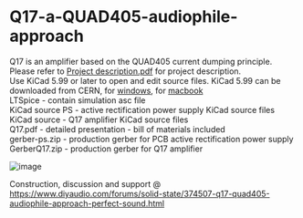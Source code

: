 # Q17-a-QUAD405-audiophile-approach
Q17 is an amplifier based on the QUAD405 current dumping principle.<br>
Please refer to <a href="https://github.com/tvicol/Q17-a-QUAD405-audiophile-approach/blob/main/Project%20description.pdf">Project description.pdf</a> for project description.<br>
Use KiCad 5.99 or later to open and edit source files.  KiCad 5.99 can be downloaded from CERN, for <a href="https://kicad-downloads.s3.cern.ch/index.html?prefix=windows/nightly/">windows</a>, for <a href="https://kicad-downloads.s3.cern.ch/index.html?prefix=osx/nightly/">macbook</a><br>
LTSpice - contain simulation asc file<br>
KiCad source PS - active rectification power supply KiCad source files<br>
KiCad source - Q17 amplifier KiCad source files<br>
Q17.pdf - detailed presentation - bill of materials included<br>
gerber-ps.zip - production gerber for PCB active rectification power supply<br>
GerberQ17.zip - production gerber for Q17 amplifier<br>

![image](https://user-images.githubusercontent.com/22703498/129330605-c93fc8af-65c4-4e56-8a2d-c02d22d79e27.png)<br>

Construction, discussion and support @ https://www.diyaudio.com/forums/solid-state/374507-q17-quad405-audiophile-approach-perfect-sound.html
